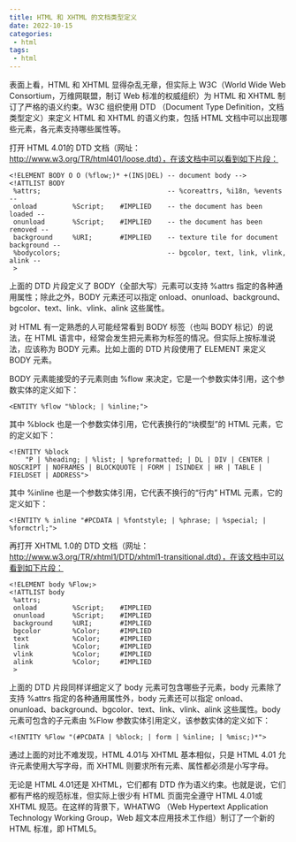 ```yaml
---
title: HTML 和 XHTML 的文档类型定义
date: 2022-10-15
categories:
 - html
tags:
 - html
---
```


表面上看，HTML 和 XHTML 显得杂乱无章，但实际上 W3C（World Wide Web Consortium，万维网联盟，制订 Web 标准的权威组织）为 HTML 和 XHTML 制订了严格的语义约束。W3C 组织使用 DTD （Document Type Definition，文档类型定义）来定义 HTML 和 XHTML 的语义约束，包括 HTML 文档中可以出现哪些元素，各元素支持哪些属性等。

打开 HTML 4.01的 DTD 文档（网址：http://www.w3.org/TR/html401/loose.dtd），在该文档中可以看到如下片段：

    <!ELEMENT BODY O O (%flow;)* +(INS|DEL) -- document body -->
    <!ATTLIST BODY
     %attrs;                                -- %coreattrs, %i18n, %events --
     onload         %Script;    #IMPLIED    -- the document has been loaded --
     onunload       %Script;    #IMPLIED    -- the document has been removed --
     background     %URI;       #IMPLIED    -- texture tile for document background --
     %bodycolors;                           -- bgcolor, text, link, vlink, alink --
     >

上面的 DTD 片段定义了 BODY（全部大写）元素可以支持 %attrs 指定的各种通用属性；除此之外，BODY 元素还可以指定 onload、onunload、background、bgcolor、text、link、vlink、alink 这些属性。

对 HTML 有一定熟悉的人可能经常看到 BODY 标签（也叫 BODY 标记）的说法，在 HTML 语言中，经常会发生把元素称为标签的情况。但实际上按标准说法，应该称为 BODY 元素。比如上面的 DTD 片段使用了 ELEMENT 来定义 BODY 元素。

BODY 元素能接受的子元素则由 %flow 来决定，它是一个参数实体引用，这个参数实体的定义如下：

    <ENTITY %flow "%block; | %inline;">

其中 %block 也是一个参数实体引用，它代表换行的“块模型”的 HTML 元素，它的定义如下：

    <!ENTITY %block
        "P | %heading; | %list; | %preformatted; | DL | DIV | CENTER | NOSCRIPT | NOFRAMES | BLOCKQUOTE | FORM | ISINDEX | HR | TABLE | FIELDSET | ADDRESS">

其中 %inline 也是一个参数实体引用，它代表不换行的“行内” HTML 元素，它的定义如下：

    <!ENTITY % inline "#PCDATA | %fontstyle; | %phrase; | %special; | %formctrl;">

再打开 XHTML 1.0的 DTD 文档（网址：http://www.w3.org/TR/xhtml1/DTD/xhtml1-transitional.dtd），在该文档中可以看到如下片段：

    <!ELEMENT body %Flow;>
    <!ATTLIST body
     %attrs;
     onload         %Script;    #IMPLIED
     onunload       %Script;    #IMPLIED
     background     %URI;       #IMPLIED
     bgcolor        %Color;     #IMPLIED
     text           %Color;     #IMPLIED
     link           %Color;     #IMPLIED
     vlink          %Color;     #IMPLIED
     alink          %Color;     #IMPLIED
     >

上面的 DTD 片段同样详细定义了 body 元素可包含哪些子元素，body 元素除了支持 %attrs 指定的各种通用属性外，body 元素还可以指定 onload、onunload、background、bgcolor、text、link、vlink、alink 这些属性。body 元素可包含的子元素由 %Flow 参数实体引用定义，该参数实体的定义如下：

    <!ENTITY %Flow "(#PCDATA | %block; | form | %inline; | %misc;)*">

通过上面的对比不难发现，HTML 4.01与 XHTML 基本相似，只是 HTML 4.01 允许元素使用大写字母，而 XHTML 则要求所有元素、属性都必须是小写字母。

无论是 HTML 4.01还是 XHTML，它们都有 DTD 作为语义约束。也就是说，它们都有严格的规范标准，但实际上很少有 HTML 页面完全遵守 HTML 4.01或 XHTML 规范。在这样的背景下，WHATWG （Web Hypertext Application Technology Working Group，Web 超文本应用技术工作组）制订了一个新的 HTML 标准，即 HTML5。
